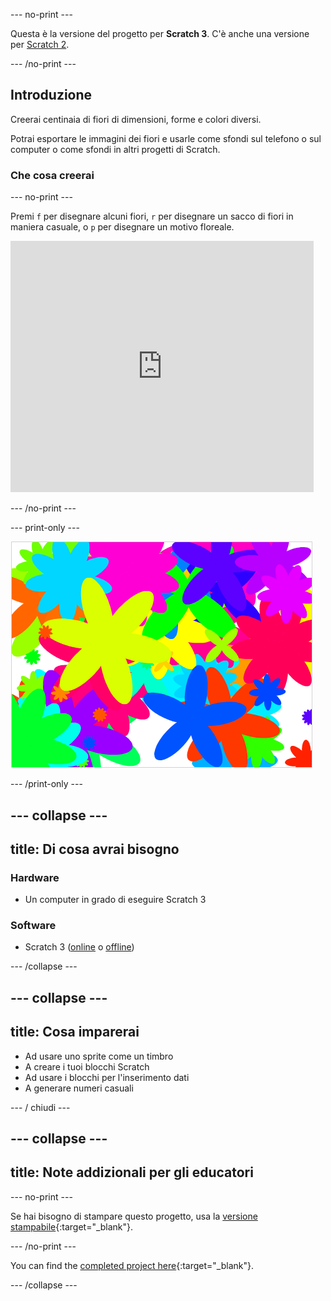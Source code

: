 \--- no-print \---

Questa è la versione del progetto per **Scratch 3**. C'è anche una versione per [Scratch 2](https://projects.raspberrypi.org/en/projects/flower-generator-scratch2).

\--- /no-print \---

## Introduzione

Creerai centinaia di fiori di dimensioni, forme e colori diversi.

Potrai esportare le immagini dei fiori e usarle come sfondi sul telefono o sul computer o come sfondi in altri progetti di Scratch.

### Che cosa creerai

\--- no-print \---

Premi `f` per disegnare alcuni fiori, `r` per disegnare un sacco di fiori in maniera casuale, o `p` per disegnare un motivo floreale.

<div class="scratch-preview">
  <iframe allowtransparency="true" width="485" height="402" src="https://scratch.mit.edu/projects/embed/253355932/?autostart=false" frameborder="0" scrolling="no"></iframe>
</div>

\--- /no-print \---

\--- print-only \---

![fiori a caso](images/flower-random.png)

\--- /print-only \---

## \--- collapse \---

## title: Di cosa avrai bisogno

### Hardware

+ Un computer in grado di eseguire Scratch 3

### Software

+ Scratch 3 ([online](https://rpf.io/scratch-on) o [offline](https://rpf.io/scratch-off))

\--- /collapse \---

## \--- collapse \---

## title: Cosa imparerai

+ Ad usare uno sprite come un timbro 
+ A creare i tuoi blocchi Scratch
+ Ad usare i blocchi per l'inserimento dati 
+ A generare numeri casuali 

\--- / chiudi \---

## \--- collapse \---

## title: Note addizionali per gli educatori

\--- no-print \---

Se hai bisogno di stampare questo progetto, usa la [versione stampabile](https://projects.raspberrypi.org/en/projects/flower-generator/print){:target="_blank"}.

\--- /no-print \---

You can find the [completed project here](https://rpf.io/p/en/flower-generator-get){:target="_blank"}.

\--- /collapse \---